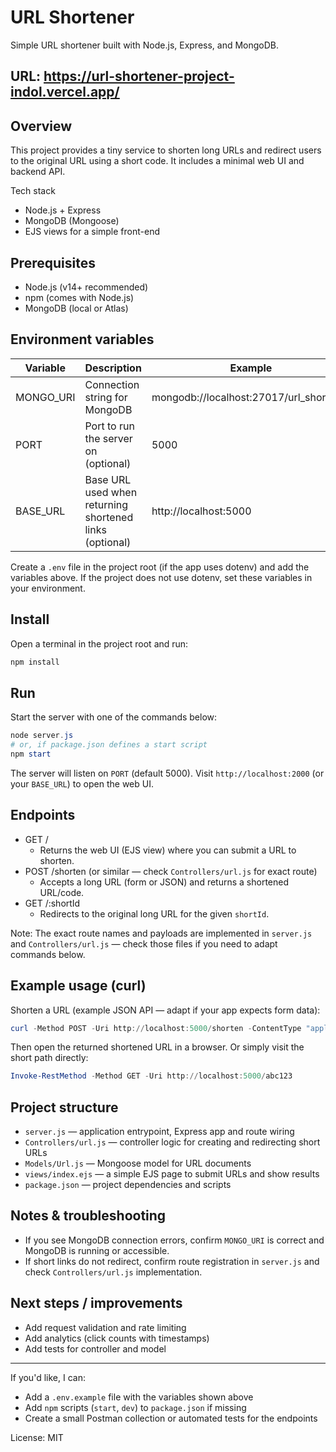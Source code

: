 # URL Shortener

Simple URL shortener built with Node.js, Express, and MongoDB.

## URL: https://url-shortener-project-indol.vercel.app/

## Overview

This project provides a tiny service to shorten long URLs and redirect users to the original URL using a short code. It includes a minimal web UI and backend API.

Tech stack
- Node.js + Express
- MongoDB (Mongoose)
- EJS views for a simple front-end

## Prerequisites

- Node.js (v14+ recommended)
- npm (comes with Node.js)
- MongoDB (local or Atlas)

## Environment variables

| Variable | Description | Example |
|---|---|---|
| MONGO_URI | Connection string for MongoDB | mongodb://localhost:27017/url_shortener |
| PORT | Port to run the server on (optional) | 5000 |
| BASE_URL | Base URL used when returning shortened links (optional) | http://localhost:5000 |

Create a `.env` file in the project root (if the app uses dotenv) and add the variables above. If the project does not use dotenv, set these variables in your environment.

## Install

Open a terminal in the project root and run:

```powershell
npm install
```

## Run

Start the server with one of the commands below:

```powershell
node server.js
# or, if package.json defines a start script
npm start
```

The server will listen on `PORT` (default 5000). Visit `http://localhost:2000` (or your `BASE_URL`) to open the web UI.

## Endpoints

- GET /
  - Returns the web UI (EJS view) where you can submit a URL to shorten.
- POST /shorten (or similar — check `Controllers/url.js` for exact route)
  - Accepts a long URL (form or JSON) and returns a shortened URL/code.
- GET /:shortId
  - Redirects to the original long URL for the given `shortId`.

Note: The exact route names and payloads are implemented in `server.js` and `Controllers/url.js` — check those files if you need to adapt commands below.

## Example usage (curl)

Shorten a URL (example JSON API — adapt if your app expects form data):

```powershell
curl -Method POST -Uri http://localhost:5000/shorten -ContentType "application/json" -Body '{"longUrl":"https://example.com/very/long/path"}'
```

Then open the returned shortened URL in a browser. Or simply visit the short path directly:

```powershell
Invoke-RestMethod -Method GET -Uri http://localhost:5000/abc123
```

## Project structure

- `server.js` — application entrypoint, Express app and route wiring
- `Controllers/url.js` — controller logic for creating and redirecting short URLs
- `Models/Url.js` — Mongoose model for URL documents
- `views/index.ejs` — a simple EJS page to submit URLs and show results
- `package.json` — project dependencies and scripts

## Notes & troubleshooting

- If you see MongoDB connection errors, confirm `MONGO_URI` is correct and MongoDB is running or accessible.
- If short links do not redirect, confirm route registration in `server.js` and check `Controllers/url.js` implementation.

## Next steps / improvements

- Add request validation and rate limiting
- Add analytics (click counts with timestamps)
- Add tests for controller and model

---

If you'd like, I can:
- Add a `.env.example` file with the variables shown above
- Add `npm` scripts (`start`, `dev`) to `package.json` if missing
- Create a small Postman collection or automated tests for the endpoints

License: MIT
